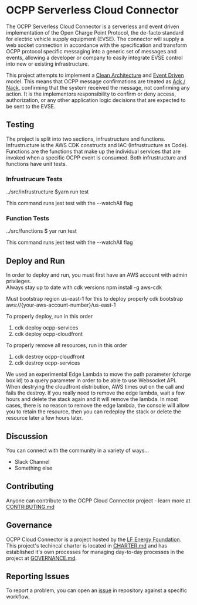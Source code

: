 # OCPP Serverless Cloud Connector

The OCPP Serverless Cloud Connector is a serverless and event driven implementation of the Open Charge Point Protocol, the de-facto standard for electric vehicle supply equipment (EVSE). The connector will supply a web socket connection in accordance with the specification and transform OCPP protocol specific messaging into a generic set of messages and events, allowing a developer or company to easily integrate EVSE control into new or existing infrastructure.

This project attempts to implement a [Clean Architecture](https://blog.cleancoder.com/uncle-bob/2012/08/13/the-clean-architecture.html) and [Event Driven](https://martinfowler.com/articles/201701-event-driven.html) model.  This means that OCPP message confirmations are treated as [Ack / Nack](https://en.wikipedia.org/wiki/Acknowledgement_(data_networks)), confirming that the system received the message, not confirming any action.  It is the implementors responsibility to confirm or deny access, authorization, or any other application logic decisions that are expected to be sent to the EVSE.

## Testing

The project is split into two sections, infrustructure and functions.  Infrustructure is the AWS CDK constructs and IAC (Infrustructure as Code).  Functions are the functions that make up the individual services that are invoked when a specific OCPP event is consumed.  Both infrustructure and functions have unit tests.  

### Infrustrucure Tests

../src/infrustructure 
$yarn run test

This command runs jest test with the --watchAll flag

### Function Tests

../src/functions
$ yar run test

This command runs jest test with the --watchAll flag

## Deploy and Run

In order to deploy and run, you must first have an AWS account with admin privileges.  
Always stay up to date with cdk versions
npm install -g aws-cdk

Must bootstrap region us-east-1 for this to deploy properly
cdk bootstrap aws://{your-aws-account-number}/us-east-1

To properly deploy, run in this order
1. cdk deploy ocpp-services
2. cdk deploy ocpp-cloudfront

To properly remove all resources, run in this order
1. cdk destroy ocpp-cloudfront
2. cdk destroy ocpp-services

We used an experimental Edge Lambda to move the path parameter (charge box id) to a query parameter in order to be able to use Websocket API.  When destrying the cloudfront distribution, AWS times out on the call and fails the destroy.  If you really need to remove the edge lambda, wait a few hours and delete the stack again and it will remove the lambda.  In most cases, there is no reason to remove the edge lambda, the console will allow you to retain the resource, then you can redeploy the stack or delete the resource later a few hours later.

## Discussion

You can connect with the community in a variety of ways...

- Slack Channel
- Something else

## Contributing
Anyone can contribute to the OCPP Cloud Connector project - learn more at [CONTRIBUTING.md](CONTRIBUTING.md)

## Governance
OCPP Cloud Connector is a project hosted by the [LF Energy Foundation](https://lfenergy.org). This project's techincal charter is located in [CHARTER.md](tsc/CHARTER.md) and has established it's own processes for managing day-to-day processes in the project at [GOVERNANCE.md](GOVERNANCE.md).

## Reporting Issues
To report a problem, you can open an [issue](https://github.com/ChargeNet-Stations/ocpp-cloud-connector/issues) in repository against a specific workflow.
